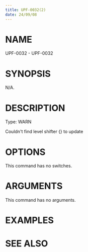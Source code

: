 ```yaml
---
title: UPF-0032(2)
date: 24/09/08
---
```


# NAME

UPF-0032 - UPF-0032

# SYNOPSIS

N/A.

# DESCRIPTION

Type: WARN

Couldn't find level shifter {} to update

# OPTIONS

This command has no switches.

# ARGUMENTS

This command has no arguments.

# EXAMPLES

# SEE ALSO

